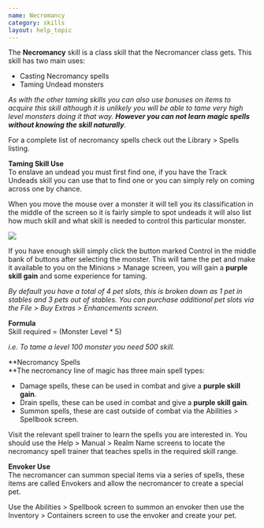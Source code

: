 ```yaml
---
name: Necromancy
category: skills
layout: help_topic
---
```

The **Necromancy** skill is a class skill that the Necromancer class gets. This skill has two main uses:

*   Casting Necromancy spells
*   Taming Undead monsters

_As with the other taming skills you can also use bonuses on items to acquire this skill although it is unlikely you will be able to tame very high level monsters doing it that way. **However you can not learn magic spells without knowing the skill naturally**._

For a complete list of necromancy spells check out the Library > Spells listing.

**Taming Skill Use**  
To enslave an undead you must first find one, if you have the Track Undeads skill you can use that to find one or you can simply rely on coming across one by chance.

When you move the mouse over a monster it will tell you its classification in the middle of the screen so it is fairly simple to spot undeads it will also list how much skill and what skill is needed to control this particular monster.

[![](https://lohcdn.com/images/t_necromancy1.jpg)](https://lohcdn.com/images/necromancy1.jpg)

If you have enough skill simply click the button marked Control in the middle bank of buttons after selecting the monster. This will tame the pet and make it available to you on the Minions > Manage screen, you will gain a **purple skill gain** and some experience for taming.

_By default you have a total of 4 pet slots, this is broken down as 1 pet in stables and 3 pets out of stables. You can purchase additional pet slots via the File > Buy Extras > Enhancements screen._

**Formula**  
Skill required = (Monster Level \* 5)

_i.e. To tame a level 100 monster you need 500 skill._

**Necromancy Spells  
**The necromancy line of magic has three main spell types:

*   Damage spells, these can be used in combat and give a **purple skill gain**.
*   Drain spells, these can be used in combat and give a **purple skill gain**.
*   Summon spells, these are cast outside of combat via the Abilities > Spellbook screen.

Visit the relevant spell trainer to learn the spells you are interested in. You should use the Help > Manual > Realm Name screens to locate the necromancy spell trainer that teaches spells in the required skill range.

**Envoker Use**  
The necromancer can summon special items via a series of spells, these items are called Envokers and allow the necromancer to create a special pet.

Use the Abilities > Spellbook screen to summon an envoker then use the Inventory > Containers screen to use the envoker and create your pet.